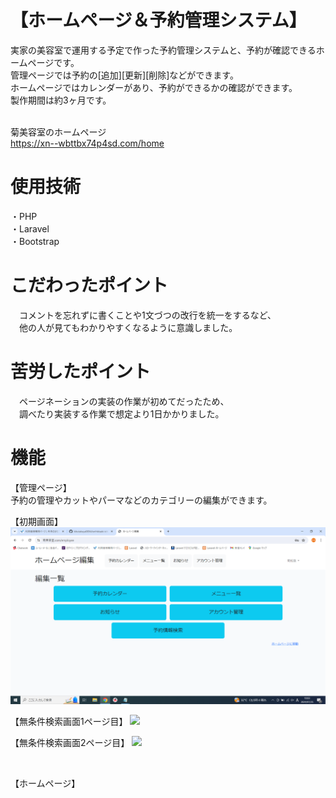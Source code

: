 # 【ホームページ＆予約管理システム】
実家の美容室で運用する予定で作った予約管理システムと、予約が確認できるホームページです。<br>
管理ページでは予約の[追加][更新][削除]などができます。<br>
ホームページではカレンダーがあり、予約ができるかの確認ができます。<br>
製作期間は約3ヶ月です。<br>
<br>

菊美容室のホームページ<br>
https://xn--wbttbx74p4sd.com/home <br>

# 使用技術
・PHP <br>
・Laravel <br>
・Bootstrap<br>

# こだわったポイント
　コメントを忘れずに書くことや1文づつの改行を統一をするなど、<br>
　他の人が見てもわかりやすくなるように意識しました。<br>

# 苦労したポイント
　ページネーションの実装の作業が初めてだったため、<br>
　調べたり実装する作業で想定より1日かかりました。<br>

# 機能
【管理ページ】 <br>
予約の管理やカットやパーマなどのカテゴリーの編集ができます。


【初期画面】
![](images/initial_page.png "")

【無条件検索画面1ページ目】
![](images/torisikiski_toroku_kensaku_mujoken.PNG "")

【無条件検索画面2ページ目】
![](images/torisikiski_toroku_kensaku_mujoken2.PNG "")

<br>

【ホームページ】 <br>
